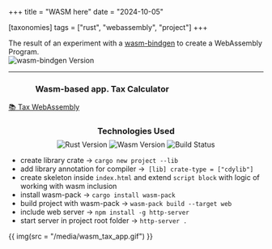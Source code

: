 +++
title = "WASM here"
date = "2024-10-05"

[taxonomies]
tags = ["rust", "webassembly", "project"]
+++

The result of an experiment with a [wasm-bindgen](https://crates.io/crates/wasm-bindgen) to create a WebAssembly Program.  
![wasm-bindgen Version](https://img.shields.io/badge/wasm_bingen-0.2.95%20-orange)
<!-- more -->
---
### &emsp;&emsp;&emsp; Wasm-based app. Tax Calculator

[📚 Tax WebAssembly](https://github.com/maltsev-dev/tax_app_webassembly)

<h3 style="text-align:center; margin-bottom:8px;">Technologies Used</h3>
<p align="center" style="margin:0; padding:0;">
  <img src="https://img.shields.io/badge/rust-1.82.0%20-green" alt="Rust Version"/>
  <img src="https://img.shields.io/badge/wasm_test-0.3%20-orange" alt="Wasm Version"/>
  <img src="https://github.com/chemyl/tax_app_webassembly/actions/workflows/rust.yml/badge.svg" alt="Build Status"/>
</p>

- create library crate -> `cargo new project --lib`
- add library annotation for compiler ->` [lib] crate-type = ["cdylib"]`
- create skeleton inside `index.html` and extend `script block` with logic of working with wasm inclusion
- install wasm-pack -> `cargo install wasm-pack`
- build project with wasm-pack -> `wasm-pack build --target web`
- include web server -> `npm install -g http-server`
- start server in project root folder -> `http-server .`

{{ img(src = "/media/wasm_tax_app.gif") }}
